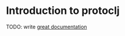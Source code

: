 # Introduction to protoclj

TODO: write [great documentation](http://jacobian.org/writing/great-documentation/what-to-write/)
